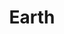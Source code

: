 ---
title: "Earth"
hashtag: "earth"
layout: hashtag
orbits:
  - Sun
related:
  - Moon
subdivision-of:
  - Solar System
tags:
  - Planet
  - Solar System
---